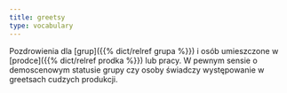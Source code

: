 ```yaml
---
title: greetsy
type: vocabulary
---
```


Pozdrowienia dla [grup]({{% dict/relref grupa %}}) i osób umieszczone w [prodce]({{% dict/relref prodka %}}) lub pracy. W pewnym sensie o demoscenowym statusie grupy czy osoby świadczy występowanie w greetsach cudzych produkcji.
